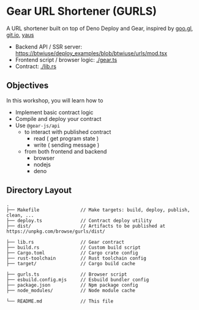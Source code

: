 # Gear URL Shortener (GURLS)

A URL shortener built on top of Deno Deploy and Gear, inspired by [goo.gl](https://goo.gl), [git.io](https://git.io), [yaus](https://github.com/denoland/deploy_examples/tree/main/yaus)

- Backend API / SSR server: [https://btwiuse/deploy_examples/blob/btwiuse/urls/mod.tsx](https://github.com/btwiuse/deploy_examples/blob/btwiuse/gurls/mod.tsx)
- Frontend script / browser logic: [./gear.ts](./lib.rs)
- Contract: [./lib.rs](./lib.rs)

## Objectives

In this workshop, you will learn how to

- Implement basic contract logic
- Compile and deploy your contract
- Use `@gear-js/api`
  - to interact with published contract
    - read ( get program state )
    - write ( sending message )
  - from both frontend and backend
    - browser
    - nodejs
    - deno

## Directory Layout
```
.
├── Makefile               // Make targets: build, deploy, publish, clean, ...
├── deploy.ts              // Contract deploy utility
├── dist/                  // Artifacts to be published at https://unpkg.com/browse/gurls/dist/

├── lib.rs                 // Gear contract
├── build.rs               // Custom build script
├── Cargo.toml             // Cargo crate config
├── rust-toolchain         // Rust toolchain config
├── target/                // Cargo build cache

├── gurls.ts               // Browser script
├── esbuild.config.mjs     // Esbuild bundler config
├── package.json           // Npm package config
├── node_modules/          // Node module cache

└── README.md              // This file
```

